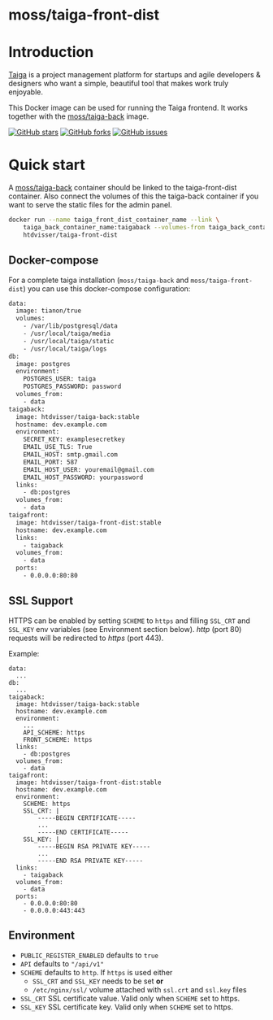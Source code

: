 moss/taiga-front-dist
====================

# Introduction

[Taiga](https://taiga.io/) is a project management platform for startups and
agile developers & designers who want a simple, beautiful tool that makes work
truly enjoyable.

This Docker image can be used for running the Taiga frontend. It works together
with the [moss/taiga-back](https://hub.docker.com/r/moss/taiga-front-dist/)
image.

[![GitHub stars](https://img.shields.io/github/stars/moss-it/taiga-docker.svg?style=flat-square)](https://github.com/moss-it/taiga-docker)
[![GitHub forks](https://img.shields.io/github/forks/moss-it/taiga-docker.svg?style=flat-square)](https://github.com/moss-it/taiga-docker)
[![GitHub issues](https://img.shields.io/github/issues/moss-it/taiga-docker.svg?style=flat-square)](https://github.com/moss-it/taiga-docker/issues)

# Quick start

A [moss/taiga-back](https://hub.docker.com/r/moss/taiga-front-dist/) container
should be linked to the taiga-front-dist container. Also connect the volumes of
this the taiga-back container if you want to serve the static files for the
admin panel.

```bash
docker run --name taiga_front_dist_container_name --link \
    taiga_back_container_name:taigaback --volumes-from taiga_back_container_name \
    htdvisser/taiga-front-dist
```

## Docker-compose

For a complete taiga installation (``moss/taiga-back`` and
``moss/taiga-front-dist``) you can use this docker-compose configuration:

```bash
data:
  image: tianon/true
  volumes:
    - /var/lib/postgresql/data
    - /usr/local/taiga/media
    - /usr/local/taiga/static
    - /usr/local/taiga/logs
db:
  image: postgres
  environment:
    POSTGRES_USER: taiga
    POSTGRES_PASSWORD: password
  volumes_from:
    - data
taigaback:
  image: htdvisser/taiga-back:stable
  hostname: dev.example.com
  environment:
    SECRET_KEY: examplesecretkey
    EMAIL_USE_TLS: True
    EMAIL_HOST: smtp.gmail.com
    EMAIL_PORT: 587
    EMAIL_HOST_USER: youremail@gmail.com
    EMAIL_HOST_PASSWORD: yourpassword
  links:
    - db:postgres
  volumes_from:
    - data
taigafront:
  image: htdvisser/taiga-front-dist:stable
  hostname: dev.example.com
  links:
    - taigaback
  volumes_from:
    - data
  ports:
    - 0.0.0.0:80:80
```

## SSL Support

HTTPS can be enabled by setting ``SCHEME`` to ``https`` and filling ``SSL_CRT``
and ``SSL_KEY`` env variables (see Environment section below). *http* (port 80) 
requests will be redirected to *https* (port 443).

Example:

```
data:
  ...
db:
  ...
taigaback:
  image: htdvisser/taiga-back:stable
  hostname: dev.example.com
  environment:
    ...
    API_SCHEME: https
    FRONT_SCHEME: https
  links:
    - db:postgres
  volumes_from:
    - data
taigafront:
  image: htdvisser/taiga-front-dist:stable
  hostname: dev.example.com
  environment:
    SCHEME: https
    SSL_CRT: |
        -----BEGIN CERTIFICATE-----
        ...
        -----END CERTIFICATE-----
    SSL_KEY: |
        -----BEGIN RSA PRIVATE KEY-----
        ...
        -----END RSA PRIVATE KEY-----
  links:
    - taigaback
  volumes_from:
    - data
  ports:
    - 0.0.0.0:80:80
    - 0.0.0.0:443:443
```

## Environment

* ``PUBLIC_REGISTER_ENABLED`` defaults to ``true``
* ``API`` defaults to ``"/api/v1"``
* ``SCHEME`` defaults to ``http``. If ``https`` is used either
  * ``SSL_CRT`` and ``SSL_KEY`` needs to be set **or** 
  * ``/etc/nginx/ssl/`` volume attached with ``ssl.crt`` and ``ssl.key`` files
* ``SSL_CRT`` SSL certificate value. Valid only when ``SCHEME`` set to https.
* ``SSL_KEY`` SSL certificate key. Valid only when ``SCHEME`` set to https.
